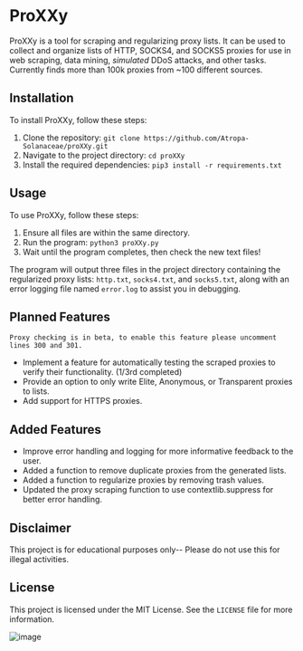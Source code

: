 # ProXXy

ProXXy is a tool for scraping and regularizing proxy lists. It can be used to collect and organize lists of HTTP, SOCKS4, and SOCKS5 proxies for use in web scraping, data mining, *simulated* DDoS attacks, and other tasks. Currently finds more than 100k proxies from ~100 different sources.

## Installation

To install ProXXy, follow these steps:

1. Clone the repository: `git clone https://github.com/Atropa-Solanaceae/proXXy.git`
2. Navigate to the project directory: `cd proXXy`
3. Install the required dependencies: `pip3 install -r requirements.txt`

## Usage

To use ProXXy, follow these steps:

1. Ensure all files are within the same directory.
2. Run the program: `python3 proXXy.py`
3. Wait until the program completes, then check the new text files!

The program will output three files in the project directory containing the regularized proxy lists: `http.txt`, `socks4.txt`, and `socks5.txt`, along with an error logging file named `error.log` to assist you in debugging.

## Planned Features 
`Proxy checking is in beta, to enable this feature please uncomment lines 300 and 301.`
- Implement a feature for automatically testing the scraped proxies to verify their functionality. (1/3rd completed) 
- Provide an option to only write Elite, Anonymous, or Transparent proxies to lists.
- Add support for HTTPS proxies.

## Added Features
- Improve error handling and logging for more informative feedback to the user.
- Added a function to remove duplicate proxies from the generated lists.
- Added a function to regularize proxies by removing trash values.
- Updated the proxy scraping function to use contextlib.suppress for better error handling.

## Disclaimer
This project is for educational purposes only-- Please do not use this for illegal activities.

## License

This project is licensed under the MIT License. See the `LICENSE` file for more information.

![image](https://user-images.githubusercontent.com/89823371/229964450-76cb5945-2d4e-40a9-84dd-63e53f70a763.png)
